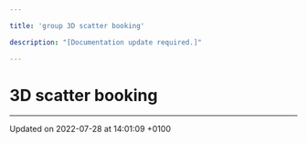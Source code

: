 ```yaml
---

title: 'group 3D scatter booking'

description: "[Documentation update required.]"

---
```


# 3D scatter booking








-------------------------------

Updated on 2022-07-28 at 14:01:09 +0100
